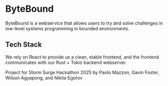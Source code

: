 # ByteBound
ByteBound is a webservice that allows users to try and solve challenges in low-level systems
programming in bounded environments.

## Tech Stack

We rely on React to provide us a clean, stable frontend, and the frontend communicates with our Rust + 
Tokio backend webserver. 

Project for Storm Surge Hackathon 2025 by Paolo Mazzon, Gavin Foster, Wilson Agyapong, and Nikita Egorov
